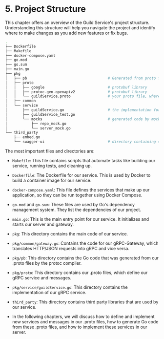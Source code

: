 # 5. Project Structure

This chapter offers an overview of the Guild Service's project structure. Understanding this structure will help you navigate the project and identify where to make changes as you add new features or fix bugs.

```bash
.
├── Dockerfile
├── Makefile
├── docker-compose.yaml
├── go.mod
├── go.sum
├── main.go
├── pkg
│   ├── pb                                     # Generated from proto file
│   ├── proto
│   │   ├── google                             # protobuf library 
│   │   ├── protoc-gen-openapiv2               # protobuf library
│   │   └── guildService.proto                 # your proto file, where you put API definition
│   ├── common
│   └── service
│       ├── guildService.go                    # the implementation for the api spec written in your proto fie
│       ├── guildService_test.go
│       └── mocks                              # generated code by mockgen to help unit testing
│           ├── repo_mock.go
│           └── server_mock.go
└── third_party
    ├── embed.go
    └── swagger-ui                             # directory containing swagger UI
```

The most important files and directories are:

- `Makefile`: This file contains scripts that automate tasks like building our service, running tests, and cleaning up.
- `Dockerfile`: The Dockerfile for our service. This is used by Docker to build a container image for our service.
- `docker-compose.yaml`: This file defines the services that make up our application, so they can be run together using Docker Compose.
- `go.mod` and `go.sum`: These files are used by Go's dependency management system. They list the dependencies of our project.
- `main.go`: This is the main entry point for our service. It initializes and starts our server and gateway.
- `pkg`: This directory contains the main code of our service.
- `pkg/common/gateway.go`: Contains the code for our gRPC-Gateway, which translates HTTP/JSON requests into gRPC and vice versa.
- `pkg/pb`: This directory contains the Go code that was generated from our .proto files by the protoc compiler.
- `pkg/proto`: This directory contains our .proto files, which define our gRPC service and messages.
- `pkg/service/guildService.go`: This directory contains the implementation of our gRPC service.
- `third_party`: This directory contains third party libraries that are used by our service.

- In the following chapters, we will discuss how to define and implement new services and messages in our .proto files, how to generate Go code from these .proto files, and how to implement these services in our server.
